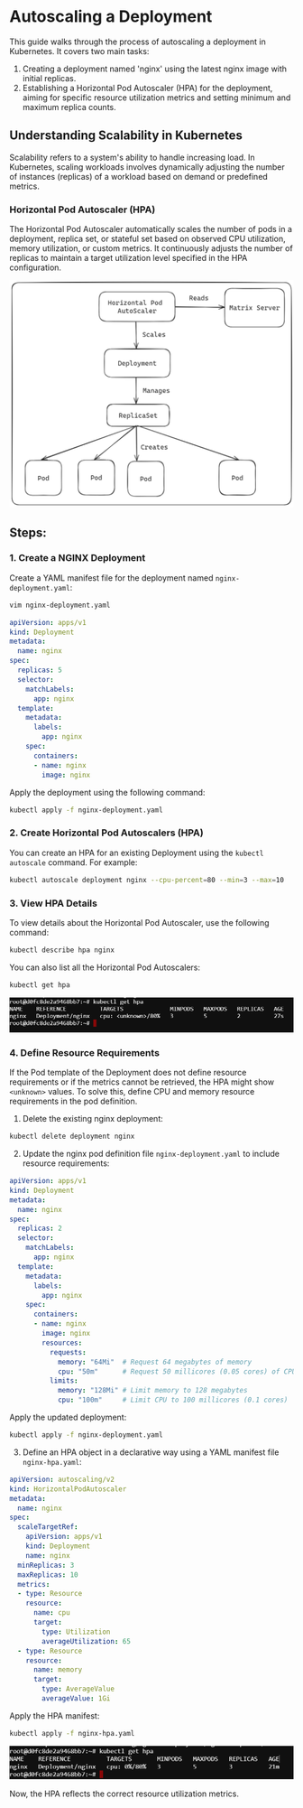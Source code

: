 # Autoscaling a Deployment

This guide walks through the process of autoscaling a deployment in Kubernetes. It covers two main tasks:

1. Creating a deployment named 'nginx' using the latest nginx image with initial replicas.
2. Establishing a Horizontal Pod Autoscaler (HPA) for the deployment, aiming for specific resource utilization metrics and setting minimum and maximum replica counts.

## Understanding Scalability in Kubernetes

Scalability refers to a system's ability to handle increasing load. In Kubernetes, scaling workloads involves dynamically adjusting the number of instances (replicas) of a workload based on demand or predefined metrics.

### Horizontal Pod Autoscaler (HPA)

The Horizontal Pod Autoscaler automatically scales the number of pods in a deployment, replica set, or stateful set based on observed CPU utilization, memory utilization, or custom metrics. It continuously adjusts the number of replicas to maintain a target utilization level specified in the HPA configuration.

![Horizontal Pod Autoscaler Diagram](./images/scale.png)

## Steps:

### 1. Create a NGINX Deployment

Create a YAML manifest file for the deployment named `nginx-deployment.yaml`:

```bash
vim nginx-deployment.yaml
```

```yaml
apiVersion: apps/v1
kind: Deployment
metadata:
  name: nginx
spec:
  replicas: 5
  selector:
    matchLabels:
      app: nginx
  template:
    metadata:
      labels:
        app: nginx
    spec:
      containers:
      - name: nginx
        image: nginx
```

Apply the deployment using the following command:

```bash
kubectl apply -f nginx-deployment.yaml
```

### 2. Create Horizontal Pod Autoscalers (HPA)

You can create an HPA for an existing Deployment using the `kubectl autoscale` command. For example:

```bash
kubectl autoscale deployment nginx --cpu-percent=80 --min=3 --max=10
```

### 3. View HPA Details

To view details about the Horizontal Pod Autoscaler, use the following command:

```bash
kubectl describe hpa nginx
```

You can also list all the Horizontal Pod Autoscalers:

```bash
kubectl get hpa
```

![alt text](./images/gethpa.png)

### 4. Define Resource Requirements

If the Pod template of the Deployment does not define resource requirements or if the metrics cannot be retrieved, the HPA might show `<unknown>` values. To solve this, define CPU and memory resource requirements in the pod definition.

1. Delete the existing nginx deployment:

```bash
kubectl delete deployment nginx
```

2. Update the nginx pod definition file `nginx-deployment.yaml` to include resource requirements:

```YAML
apiVersion: apps/v1
kind: Deployment
metadata:
  name: nginx
spec:
  replicas: 2
  selector:
    matchLabels:
      app: nginx
  template:
    metadata:
      labels:
        app: nginx
    spec:
      containers:
      - name: nginx
        image: nginx
        resources:
          requests:
            memory: "64Mi"  # Request 64 megabytes of memory
            cpu: "50m"      # Request 50 millicores (0.05 cores) of CPU
          limits:
            memory: "128Mi" # Limit memory to 128 megabytes
            cpu: "100m"     # Limit CPU to 100 millicores (0.1 cores)
```

Apply the updated deployment:

```bash
kubectl apply -f nginx-deployment.yaml
```

3. Define an HPA object in a declarative way using a YAML manifest file `nginx-hpa.yaml`:

```YAML
apiVersion: autoscaling/v2
kind: HorizontalPodAutoscaler
metadata:
  name: nginx
spec:
  scaleTargetRef:
    apiVersion: apps/v1
    kind: Deployment
    name: nginx
  minReplicas: 3
  maxReplicas: 10
  metrics:
  - type: Resource
    resource:
      name: cpu
      target:
        type: Utilization
        averageUtilization: 65
  - type: Resource
    resource:
      name: memory
      target:
        type: AverageValue
        averageValue: 1Gi
```

Apply the HPA manifest:

```bash
kubectl apply -f nginx-hpa.yaml
```

![alt](./images/gethpa2.png)

Now, the HPA reflects the correct resource utilization metrics.
